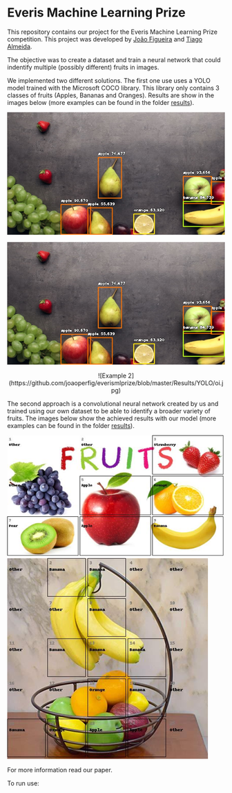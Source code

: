 # Everis Machine Learning Prize
This repository contains our project for the Everis Machine Learning Prize competition. This project was developed by [João Figueira](https://github.com/joaoperfig) and [Tiago Almeida](https://github.com/ForbiddenOne).

The objective was to create a dataset and train a neural network that could indentify multiple (possibly different) fruits in images.

We implemented two different solutions. The first one use uses a YOLO model trained with the Microsoft COCO library. This library only contains 3 classes of fruits (Apples, Bananas and Oranges). Results are show in the images below (more examples can be found in the folder [results](https://github.com/joaoperfig/everismlprize/tree/master/Results/YOLO)).

![Example 1](https://github.com/joaoperfig/everismlprize/blob/master/Results/YOLO/table.jpg)
<p align="center">
  <img src="https://github.com/joaoperfig/everismlprize/blob/master/Results/YOLO/table.jpg">
</p>
<p align="center">
  ![Example 2](https://github.com/joaoperfig/everismlprize/blob/master/Results/YOLO/oi.jpg)
</p>

The second approach is a convolutional neural network created by us and trained using our own dataset to be able to identify a broader variety of fruits. The images below show the achieved results with our model (more examples can be found in the folder [results](https://github.com/joaoperfig/everismlprize/blob/master/Results/Our%20NN)).

![Example 3](https://github.com/joaoperfig/everismlprize/blob/master/Results/Our%20NN/childrenstesting2.jpg)
![Example 4](https://github.com/joaoperfig/everismlprize/blob/master/Results/Our%20NN/oiNEW.jpg)


For more information read our paper.

To run use:
